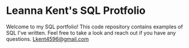 # Leanna Kent's SQL Protfolio

Welcome to my SQL portfolio! This code repository contains examples of SQL I've written. Feel free to take a look and reach out if you have any questions. 
Lkent4596@gmail.com
